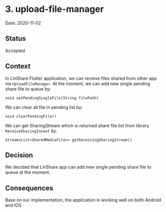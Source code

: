 # 3. upload-file-manager

Date: 2020-11-02

## Status

Accepted

## Context

In LinShare Flutter application, we can receive files shared from other app via `UploadFileManager`.
At the moment, we can add new single pending share file to queue by:
```
void setPendingSingleFile(String filePath)
```

We can clear all file in pending list by:
```
void clearPendingFile()
```

We can get SharingStream which is returned share file list from library `ReceiveSharingIntent` by:
```
Stream<List<SharedMediaFile>> getReceivingSharingStream()
```

## Decision

We decided that LinShare app can add new single pending share file to queue at the moment.

## Consequences

Base on our implementation, the application is working well on both Android and IOS
